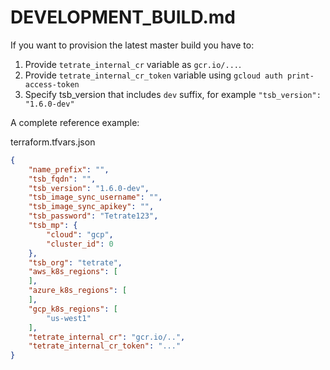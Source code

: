 # DEVELOPMENT_BUILD.md

If you want to provision the latest master build you have to:

1. Provide ```tetrate_internal_cr``` variable as ```gcr.io/...```.
2. Provide ```tetrate_internal_cr_token``` variable using ```gcloud auth print-access-token```
3. Specify tsb_version that includes ```dev``` suffix, for example ```"tsb_version": "1.6.0-dev"```

A complete reference example:

terraform.tfvars.json
```json
{
    "name_prefix": "",
    "tsb_fqdn": "",
    "tsb_version": "1.6.0-dev",
    "tsb_image_sync_username": "",
    "tsb_image_sync_apikey": "",
    "tsb_password": "Tetrate123",
    "tsb_mp": {
        "cloud": "gcp",
        "cluster_id": 0
    },
    "tsb_org": "tetrate",
    "aws_k8s_regions": [
    ],
    "azure_k8s_regions": [
    ],
    "gcp_k8s_regions": [
        "us-west1"
    ],
    "tetrate_internal_cr": "gcr.io/..",
    "tetrate_internal_cr_token": "..."
}
```
